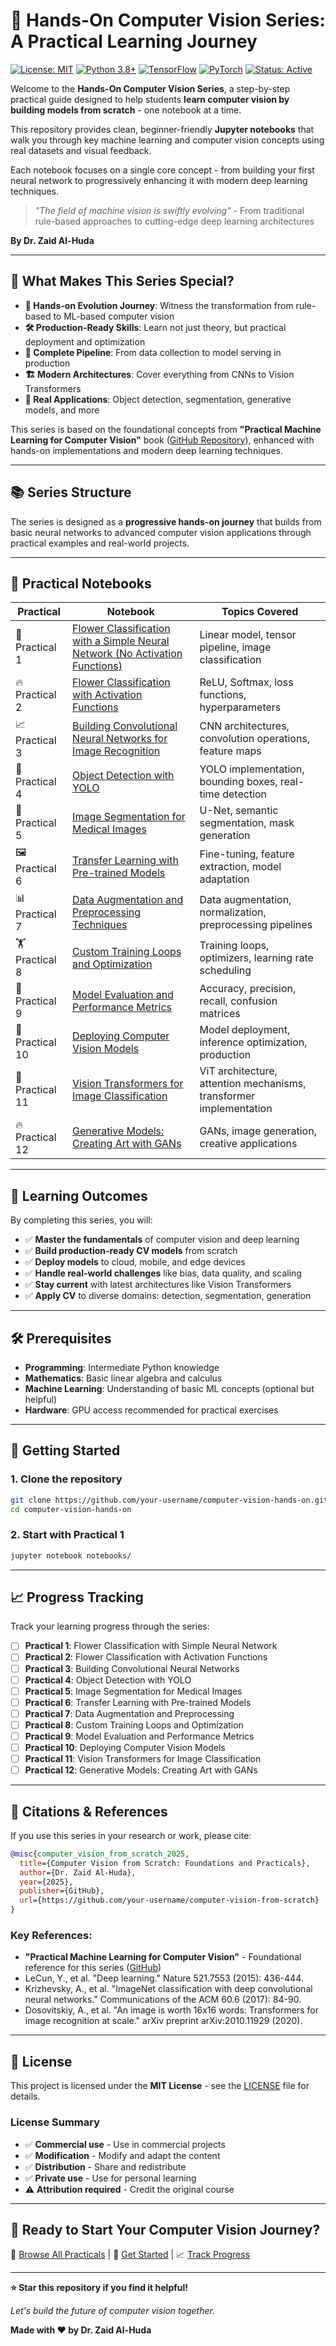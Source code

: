# 🔬 Hands-On Computer Vision Series: A Practical Learning Journey
[![License: MIT](https://img.shields.io/badge/License-MIT-yellow.svg)](https://opensource.org/licenses/MIT)
[![Python 3.8+](https://img.shields.io/badge/python-3.8+-blue.svg)](https://www.python.org/downloads/)
[![TensorFlow](https://img.shields.io/badge/TensorFlow-Latest-orange.svg)](https://tensorflow.org/)
[![PyTorch](https://img.shields.io/badge/PyTorch-Latest-red.svg)](https://pytorch.org/)
[![Status: Active](https://img.shields.io/badge/Status-Active-green.svg)]()

Welcome to the **Hands-On Computer Vision Series**, a step-by-step practical guide designed to help students **learn computer vision by building models from scratch** - one notebook at a time.

This repository provides clean, beginner-friendly **Jupyter notebooks** that walk you through key machine learning and computer vision concepts using real datasets and visual feedback.

Each notebook focuses on a single core concept - from building your first neural network to progressively enhancing it with modern deep learning techniques.

> *"The field of machine vision is swiftly evolving"* - From traditional rule-based approaches to cutting-edge deep learning architectures

**By Dr. Zaid Al-Huda**

---

## 🎯 What Makes This Series Special?

- **🚀 Hands-on Evolution Journey**: Witness the transformation from rule-based to ML-based computer vision
- **🛠️ Production-Ready Skills**: Learn not just theory, but practical deployment and optimization
- **🔄 Complete Pipeline**: From data collection to model serving in production
- **🏗️ Modern Architectures**: Cover everything from CNNs to Vision Transformers
- **🎨 Real Applications**: Object detection, segmentation, generative models, and more

This series is based on the foundational concepts from **"Practical Machine Learning for Computer Vision"** book ([GitHub Repository](https://github.com/your-username/practical-ml-computer-vision)), enhanced with hands-on implementations and modern deep learning techniques.

---

## 📚 Series Structure

The series is designed as a **progressive hands-on journey** that builds from basic neural networks to advanced computer vision applications through practical examples and real-world projects.

---

## 🧪 Practical Notebooks

| Practical | Notebook | Topics Covered |
|-----------|----------|----------------|
| 🧪 Practical 1 | [Flower Classification with a Simple Neural Network (No Activation Functions)](./notebooks/Practical%201%20-%20Flower%20Classification%20with%20a%20Simple%20Neural%20Network%20(No%20Activation%20Functions).ipynb) | Linear model, tensor pipeline, image classification |
| 🔥 Practical 2 | [Flower Classification with Activation Functions](./notebooks/Practical%202%20-%20Flower%20Classification%20with%20Activation%20Functions.ipynb) | ReLU, Softmax, loss functions, hyperparameters |
| 📈 Practical 3 | [Building Convolutional Neural Networks for Image Recognition](./notebooks/Practical%203%20-%20Building%20Convolutional%20Neural%20Networks%20for%20Image%20Recognition.ipynb) | CNN architectures, convolution operations, feature maps |
| 🎯 Practical 4 | [Object Detection with YOLO](./notebooks/Practical%204%20-%20Object%20Detection%20with%20YOLO.ipynb) | YOLO implementation, bounding boxes, real-time detection |
| 🎨 Practical 5 | [Image Segmentation for Medical Images](./notebooks/Practical%205%20-%20Image%20Segmentation%20for%20Medical%20Images.ipynb) | U-Net, semantic segmentation, mask generation |
| 🖼️ Practical 6 | [Transfer Learning with Pre-trained Models](./notebooks/Practical%206%20-%20Transfer%20Learning%20with%20Pre-trained%20Models.ipynb) | Fine-tuning, feature extraction, model adaptation |
| 📊 Practical 7 | [Data Augmentation and Preprocessing Techniques](./notebooks/Practical%207%20-%20Data%20Augmentation%20and%20Preprocessing%20Techniques.ipynb) | Data augmentation, normalization, preprocessing pipelines |
| 🏋️ Practical 8 | [Custom Training Loops and Optimization](./notebooks/Practical%208%20-%20Custom%20Training%20Loops%20and%20Optimization.ipynb) | Training loops, optimizers, learning rate scheduling |
| 🎯 Practical 9 | [Model Evaluation and Performance Metrics](./notebooks/Practical%209%20-%20Model%20Evaluation%20and%20Performance%20Metrics.ipynb) | Accuracy, precision, recall, confusion matrices |
| 🚀 Practical 10 | [Deploying Computer Vision Models](./notebooks/Practical%2010%20-%20Deploying%20Computer%20Vision%20Models.ipynb) | Model deployment, inference optimization, production |
| 🎨 Practical 11 | [Vision Transformers for Image Classification](./notebooks/Practical%2011%20-%20Vision%20Transformers%20for%20Image%20Classification.ipynb) | ViT architecture, attention mechanisms, transformer implementation |
| 🔥 Practical 12 | [Generative Models: Creating Art with GANs](./notebooks/Practical%2012%20-%20Generative%20Models%20Creating%20Art%20with%20GANs.ipynb) | GANs, image generation, creative applications |

---

## 🎯 Learning Outcomes

By completing this series, you will:

- ✅ **Master the fundamentals** of computer vision and deep learning
- ✅ **Build production-ready CV models** from scratch
- ✅ **Deploy models** to cloud, mobile, and edge devices
- ✅ **Handle real-world challenges** like bias, data quality, and scaling
- ✅ **Stay current** with latest architectures like Vision Transformers
- ✅ **Apply CV** to diverse domains: detection, segmentation, generation

---

## 🛠️ Prerequisites

- **Programming**: Intermediate Python knowledge
- **Mathematics**: Basic linear algebra and calculus
- **Machine Learning**: Understanding of basic ML concepts (optional but helpful)
- **Hardware**: GPU access recommended for practical exercises

---

## 🚀 Getting Started

### 1. Clone the repository
```bash
git clone https://github.com/your-username/computer-vision-hands-on.git
cd computer-vision-hands-on
```


### 2. Start with Practical 1
```bash
jupyter notebook notebooks/
```

---

## 📈 Progress Tracking

Track your learning progress through the series:

- [ ] **Practical 1**: Flower Classification with Simple Neural Network
- [ ] **Practical 2**: Flower Classification with Activation Functions  
- [ ] **Practical 3**: Building Convolutional Neural Networks
- [ ] **Practical 4**: Object Detection with YOLO
- [ ] **Practical 5**: Image Segmentation for Medical Images
- [ ] **Practical 6**: Transfer Learning with Pre-trained Models
- [ ] **Practical 7**: Data Augmentation and Preprocessing
- [ ] **Practical 8**: Custom Training Loops and Optimization
- [ ] **Practical 9**: Model Evaluation and Performance Metrics
- [ ] **Practical 10**: Deploying Computer Vision Models
- [ ] **Practical 11**: Vision Transformers for Image Classification
- [ ] **Practical 12**: Generative Models: Creating Art with GANs

---

## 📖 Citations & References

If you use this series in your research or work, please cite:

```bibtex
@misc{computer_vision_from_scratch_2025,
  title={Computer Vision from Scratch: Foundations and Practicals},
  author={Dr. Zaid Al-Huda},
  year={2025},
  publisher={GitHub},
  url={https://github.com/your-username/computer-vision-from-scratch}
}
```

### Key References:

- **"Practical Machine Learning for Computer Vision"** - Foundational reference for this series ([GitHub](https://github.com/your-username/practical-ml-computer-vision))
- LeCun, Y., et al. "Deep learning." Nature 521.7553 (2015): 436-444.
- Krizhevsky, A., et al. "ImageNet classification with deep convolutional neural networks." Communications of the ACM 60.6 (2017): 84-90.
- Dosovitskiy, A., et al. "An image is worth 16x16 words: Transformers for image recognition at scale." arXiv preprint arXiv:2010.11929 (2020).

---

## 📄 License

This project is licensed under the **MIT License** - see the [LICENSE](LICENSE) file for details.

### License Summary

- ✅ **Commercial use** - Use in commercial projects
- ✅ **Modification** - Modify and adapt the content
- ✅ **Distribution** - Share and redistribute
- ✅ **Private use** - Use for personal learning
- ⚠️ **Attribution required** - Credit the original course

---

## 🌟 Ready to Start Your Computer Vision Journey?

📁 [Browse All Practicals](./notebooks/) | 🚀 [Get Started](#-getting-started) | 📈 [Track Progress](#-progress-tracking)

---

**⭐ Star this repository if you find it helpful!**

*Let's build the future of computer vision together.*

**Made with ❤️ by Dr. Zaid Al-Huda**

